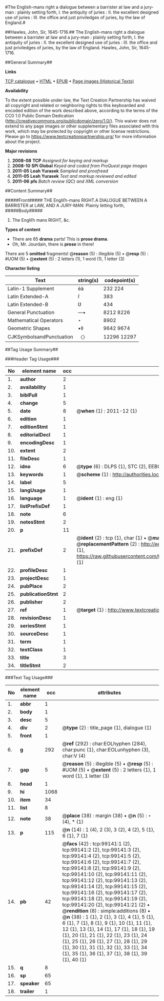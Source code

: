 #The English-mans right a dialogue between a barrister at law and a jury-man : plainly setting forth, I. the antiquity of juries : II. the excellent designed use of juries : III. the office and just priviledges of juries, by the law of England.#

##Hawles, John, Sir, 1645-1716.##
The English-mans right a dialogue between a barrister at law and a jury-man : plainly setting forth, I. the antiquity of juries : II. the excellent designed use of juries : III. the office and just priviledges of juries, by the law of England.
Hawles, John, Sir, 1645-1716.

##General Summary##

**Links**

[TCP catalogue](http://www.ota.ox.ac.uk/tcp/)  • 
[HTML](http://tei.it.ox.ac.uk/tcp/Texts-HTML/free/A43/A43105.html)  • 
[EPUB](http://tei.it.ox.ac.uk/tcp/Texts-EPUB/free/A43/A43105.epub) • 
[Page images (Historical Texts)](https://historicaltexts.jisc.ac.uk/eebo-13341409e)

**Availability**

To the extent possible under law, the Text Creation Partnership has waived all copyright and related or neighboring rights to this keyboarded and encoded edition of the work described above, according to the terms of the CC0 1.0 Public Domain Dedication (http://creativecommons.org/publicdomain/zero/1.0/). This waiver does not extend to any page images or other supplementary files associated with this work, which may be protected by copyright or other license restrictions. Please go to https://www.textcreationpartnership.org/ for more information about the project.

**Major revisions**

1. __2008-08__ __TCP__ *Assigned for keying and markup*
1. __2008-10__ __SPi Global__ *Keyed and coded from ProQuest page images*
1. __2011-05__ __Leah Yurasek__ *Sampled and proofread*
1. __2011-05__ __Leah Yurasek__ *Text and markup reviewed and edited*
1. __2011-06__ __pfs__ *Batch review (QC) and XML conversion*

##Content Summary##

#####Front#####
THE Engliſh-mans RIGHT.A DIALOGUE BETWEEN A BARRISTER at LAW, AND A JURY-MAN: Plainly ſetting forth,
#####Body#####

1. The Engliſh mans RIGHT, &c.

**Types of content**

  * There are 65 **drama** parts! This is **prose drama**.
  * Oh, Mr. Jourdain, there is **prose** in there!

There are 5 **omitted** fragments! 
 @__reason__ (5) : illegible (5)  •  @__resp__ (5) : #UOM (5)  •  @__extent__ (5) : 2 letters (1), 1 word (1), 1 letter (3)

**Character listing**


|Text|string(s)|codepoint(s)|
|---|---|---|
|Latin-1 Supplement|èà|232 224|
|Latin Extended-A|ſ|383|
|Latin Extended-B|Ʋ|434|
|General Punctuation|—•|8212 8226|
|Mathematical Operators|⋆|8902|
|Geometric Shapes|▪◊|9642 9674|
|CJKSymbolsandPunctuation|〈〉|12296 12297|

##Tag Usage Summary##

###Header Tag Usage###

|No|element name|occ|attributes|
|---|---|---|---|
|1.|__author__|2||
|2.|__availability__|1||
|3.|__biblFull__|1||
|4.|__change__|5||
|5.|__date__|8| @__when__ (1) : 2011-12 (1)|
|6.|__edition__|1||
|7.|__editionStmt__|1||
|8.|__editorialDecl__|1||
|9.|__encodingDesc__|1||
|10.|__extent__|2||
|11.|__fileDesc__|1||
|12.|__idno__|6| @__type__ (6) : DLPS (1), STC (2), EEBO-CITATION (1), OCLC (1), VID (1)|
|13.|__keywords__|1| @__scheme__ (1) : http://authorities.loc.gov/ (1)|
|14.|__label__|5||
|15.|__langUsage__|1||
|16.|__language__|1| @__ident__ (1) : eng (1)|
|17.|__listPrefixDef__|1||
|18.|__note__|6||
|19.|__notesStmt__|2||
|20.|__p__|11||
|21.|__prefixDef__|2| @__ident__ (2) : tcp (1), char (1)  •  @__matchPattern__ (2) : ([0-9\-]+):([0-9IVX]+) (1), (.+) (1)  •  @__replacementPattern__ (2) : http://eebo.chadwyck.com/downloadtiff?vid=$1&page=$2 (1), https://raw.githubusercontent.com/textcreationpartnership/Texts/master/tcpchars.xml#$1 (1)|
|22.|__profileDesc__|1||
|23.|__projectDesc__|1||
|24.|__pubPlace__|2||
|25.|__publicationStmt__|2||
|26.|__publisher__|2||
|27.|__ref__|1| @__target__ (1) : http://www.textcreationpartnership.org/docs/. (1)|
|28.|__revisionDesc__|1||
|29.|__seriesStmt__|1||
|30.|__sourceDesc__|1||
|31.|__term__|1||
|32.|__textClass__|1||
|33.|__title__|3||
|34.|__titleStmt__|2||


###Text Tag Usage###

|No|element name|occ|attributes|
|---|---|---|---|
|1.|__abbr__|1||
|2.|__body__|1||
|3.|__desc__|5||
|4.|__div__|2| @__type__ (2) : title_page (1), dialogue (1)|
|5.|__front__|1||
|6.|__g__|292| @__ref__ (292) : char:EOLhyphen (284), char:punc (1), char:EOLunhyphen (3), char:V (4)|
|7.|__gap__|5| @__reason__ (5) : illegible (5)  •  @__resp__ (5) : #UOM (5)  •  @__extent__ (5) : 2 letters (1), 1 word (1), 1 letter (3)|
|8.|__head__|1||
|9.|__hi__|1068||
|10.|__item__|34||
|11.|__list__|8||
|12.|__note__|38| @__place__ (38) : margin (38)  •  @__n__ (5) : ⋆ (4), * (1)|
|13.|__p__|115| @__n__ (14) : 1 (4), 2 (3), 3 (2), 4 (2), 5 (1), 6 (1), 7 (1)|
|14.|__pb__|42| @__facs__ (42) : tcp:99141:1 (2), tcp:99141:2 (2), tcp:99141:3 (2), tcp:99141:4 (2), tcp:99141:5 (2), tcp:99141:6 (2), tcp:99141:7 (2), tcp:99141:8 (2), tcp:99141:9 (2), tcp:99141:10 (2), tcp:99141:11 (2), tcp:99141:12 (2), tcp:99141:13 (2), tcp:99141:14 (2), tcp:99141:15 (2), tcp:99141:16 (2), tcp:99141:17 (2), tcp:99141:18 (2), tcp:99141:19 (2), tcp:99141:20 (2), tcp:99141:21 (2)  •  @__rendition__ (8) : simple:additions (8)  •  @__n__ (38) : 1 (1), 2 (1), 3 (1), 4 (1), 5 (1), 6 (1), 7 (1), 8 (1), 9 (1), 10 (1), 11 (1), 12 (1), 13 (1), 14 (1), 17 (1), 18 (1), 19 (1), 20 (1), 21 (1), 22 (1), 23 (1), 24 (1), 25 (1), 26 (1), 27 (1), 28 (1), 29 (1), 30 (1), 31 (1), 32 (1), 33 (1), 34 (1), 35 (1), 36 (1), 37 (1), 38 (1), 39 (1), 40 (1)|
|15.|__q__|8||
|16.|__sp__|65||
|17.|__speaker__|65||
|18.|__trailer__|1||
